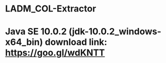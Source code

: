 # LADM_COL-Extractor
# Java SE 10.0.2 (jdk-10.0.2_windows-x64_bin) download link: https://goo.gl/wdKNTT